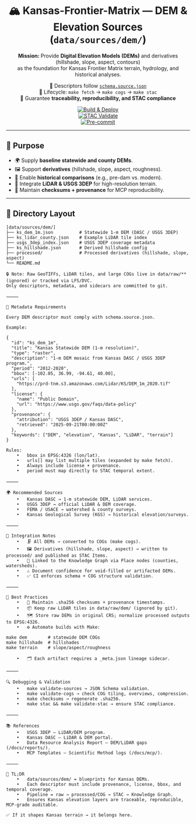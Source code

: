 <div align="center">

# 🏔️ Kansas-Frontier-Matrix — DEM & Elevation Sources (`data/sources/dem/`)

**Mission:** Provide **Digital Elevation Models (DEMs)** and derivatives (hillshade, slope, aspect, contours)  
as the foundation for Kansas Frontier Matrix terrain, hydrology, and historical analyses.

📌 Descriptors follow [`schema.source.json`](../schema.source.json)  
📌 Lifecycle: `make fetch` → `make cogs` → `make stac`  
📌 Guarantee **traceability, reproducibility, and STAC compliance**

[![Build & Deploy](https://github.com/bartytime4life/Kansas-Frontier-Matrix/actions/workflows/site.yml/badge.svg)](https://github.com/bartytime4life/Kansas-Frontier-Matrix/actions/workflows/site.yml)  
[![STAC Validate](https://github.com/bartytime4life/Kansas-Frontier-Matrix/actions/workflows/stac-badges.yml/badge.svg)](https://github.com/bartytime4life/Kansas-Frontier-Matrix/actions/workflows/stac-badges.yml)  
[![Pre-commit](https://github.com/bartytime4life/Kansas-Frontier-Matrix/actions/workflows/pre-commit.yml/badge.svg)](../.pre-commit-config.yaml)

</div>

---

## 🎯 Purpose

- 🌍 Supply **baseline statewide and county DEMs**.  
- 🖼️ Support **derivatives** (hillshade, slope, aspect, roughness).  
- 📜 Enable **historical comparisons** (e.g., pre-dam vs. modern).  
- 🔬 Integrate **LiDAR & USGS 3DEP** for high-resolution terrain.  
- 🧾 Maintain **checksums + provenance** for MCP reproducibility.  

---

## 📂 Directory Layout

```text
[data/sources/dem/]
├── ks_dem_1m.json          # Statewide 1-m DEM (DASC / USGS 3DEP)
├── ks_lidar_county.json    # Example LiDAR tile index
├── usgs_3dep_index.json    # USGS 3DEP coverage metadata
├── ks_hillshade.json       # Derived hillshade config
├── processed/              # Processed derivatives (hillshade, slope, aspect)
└── README.md

🔒 Note: Raw GeoTIFFs, LiDAR tiles, and large COGs live in data/raw/** (ignored) or tracked via LFS/DVC.
Only descriptors, metadata, and sidecars are committed to git.

⸻

🧭 Metadata Requirements

Every DEM descriptor must comply with schema.source.json.

Example:

{
  "id": "ks_dem_1m",
  "title": "Kansas Statewide DEM (1-m resolution)",
  "type": "raster",
  "description": "1-m DEM mosaic from Kansas DASC / USGS 3DEP program.",
  "period": "2012-2020",
  "bbox": [-102.05, 36.99, -94.61, 40.00],
  "urls": [
    "https://prd-tnm.s3.amazonaws.com/Lidar/KS/DEM_1m_2020.tif"
  ],
  "license": {
    "name": "Public Domain",
    "url": "https://www.usgs.gov/faqs/data-policy"
  },
  "provenance": {
    "attribution": "USGS 3DEP / Kansas DASC",
    "retrieved": "2025-09-21T00:00:00Z"
  },
  "keywords": ["DEM", "elevation", "Kansas", "LiDAR", "terrain"]
}

Rules:
	•	bbox in EPSG:4326 (lon/lat).
	•	urls[] may list multiple tiles (expanded by make fetch).
	•	Always include license + provenance.
	•	period must map directly to STAC temporal extent.

⸻

🌍 Recommended Sources
	•	Kansas DASC → 1-m statewide DEM, LiDAR services.
	•	USGS 3DEP → official LiDAR & DEM coverage.
	•	FEMA / USACE → watershed & county surveys.
	•	Kansas Geological Survey (KGS) → historical elevation/surveys.

⸻

🔗 Integration Notes
	•	🗜️ All DEMs → converted to COGs (make cogs).
	•	🖼️ Derivatives (hillshade, slope, aspect) → written to processed/ and published as STAC Items.
	•	🔗 Linked to the Knowledge Graph via Place nodes (counties, watersheds).
	•	⚠️ Document confidence for void-filled or artifacted DEMs.
	•	✅ CI enforces schema + COG structure validation.

⸻

📝 Best Practices
	•	🧾 Maintain .sha256 checksums + provenance timestamps.
	•	📦 Keep raw LiDAR tiles in data/raw/dem/ (ignored by git).
	•	🗺️ Store raw DEMs in original CRS; normalize processed outputs to EPSG:4326.
	•	⚙️ Automate builds with Make:

make dem        # statewide DEM COGs
make hillshade  # hillshades
make terrain    # slope/aspect/roughness

	•	🗂️ Each artifact requires a _meta.json lineage sidecar.

⸻

🔍 Debugging & Validation
	•	make validate-sources → JSON Schema validation.
	•	make validate-cogs → check COG tiling, overviews, compression.
	•	make checksums → regenerate .sha256.
	•	make stac && make validate-stac → ensure STAC compliance.

⸻

📚 References
	•	USGS 3DEP — LiDAR/DEM program.
	•	Kansas DASC — LiDAR & DEM portal.
	•	Data Resource Analysis Report — DEM/LiDAR gaps (/docs/reports/).
	•	MCP Templates — Scientific Method logs (/docs/mcp/).

⸻

📝 TL;DR
	•	data/sources/dem/ = blueprints for Kansas DEMs.
	•	Each descriptor must include provenance, license, bbox, and temporal coverage.
	•	Pipeline = raw → processed/COG → STAC → Knowledge Graph.
	•	Ensures Kansas elevation layers are traceable, reproducible, MCP-grade auditable.

✅ If it shapes Kansas terrain → it belongs here.